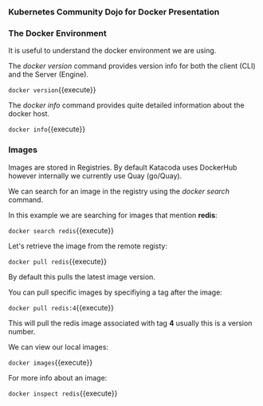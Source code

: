 ### Kubernetes Community Dojo for Docker Presentation
### 

### The Docker Environment

It is useful to understand the docker environment we are using.

The _docker version_ command provides version info for both the client (CLI) and the Server (Engine).

`docker version`{{execute}}

The _docker info_ command provides quite detailed information about the docker host.

`docker info`{{execute}}

### Images

Images are stored in Registries. By default Katacoda uses DockerHub however internally we currently use Quay (go/Quay).

We can search for an image in the registry using the _docker search_ command.

In this example we are searching for images that mention **redis**:

`docker search redis`{{execute}} 

Let's retrieve the image from the remote registy:

`docker pull redis`{{execute}}

By default this pulls the latest image version.

You can pull specific images by specifiying a tag after the image:

`docker pull redis:4`{{execute}}

This will pull the redis image associated with tag **4** usually this is a version number.

We can view our local images:

`docker images`{{execute}}

For more info about an image:

`docker inspect redis`{{execute}}
